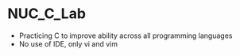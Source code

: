 # NUC_C_Lab
- Practicing C to improve ability across all programming languages
- No use of IDE, only vi and vim
